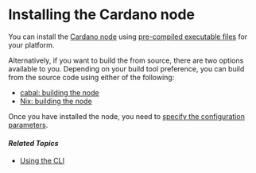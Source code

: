 # Installing the Cardano node #

You can install the [Cardano node](https://docs.cardano.org/en/latest/explainers/getting-started-with-cardano/cardano-nodes.html) using [pre-compiled executable files](https://github.com/input-output-hk/cardano-node#linux-executable) for your platform. 

Alternatively, if you want to build the from source, there are two options available to you. Depending on your build tool preference, you can build from the source code using either of the following: 
- [cabal: building the node](https://github.com/input-output-hk/cardano-node/blob/master/doc/getting-started/install.md/)
- [Nix: building the node](https://github.com/input-output-hk/cardano-node/blob/master/doc/getting-started/building-the-node-using-nix.md/)

Once you have installed the node, you need to [specify the configuration parameters](https://github.com/input-output-hk/cardano-node/blob/master/doc/getting-started/understanding-config-files.md/).

#### *Related Topics*
- [Using the CLI](<use-cli.md>)
